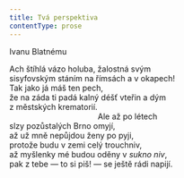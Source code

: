 ```yaml
---
title: Tvá perspektiva
contentType: prose
---
```


<section>

Ivanu Blatnému

Ach štíhlá vázo holuba, žalostná svým  
sisyfovským stáním na římsách a v okapech!  
Tak jako já máš ten pech,  
že na záda ti padá kalný déšť vteřin a dým  
z městských krematorií.  
                                        Ale až po létech  
slzy pozůstalých Brno omyjí,  
až už mně nepůjdou ženy po pyji,  
protože budu v zemi celý trouchniv,  
až myšlenky mé budou oděny v _sukno niv_,  
pak z tebe — to si piš! — se ještě rádi napijí.

</section>
